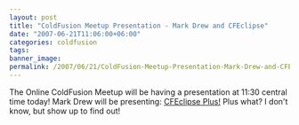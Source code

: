 ```yaml
---
layout: post
title: "ColdFusion Meetup Presentation - Mark Drew and CFEclipse"
date: "2007-06-21T11:06:00+06:00"
categories: coldfusion 
tags: 
banner_image: 
permalink: /2007/06/21/ColdFusion-Meetup-Presentation-Mark-Drew-and-CFEclipse
---
```


The Online ColdFusion Meetup will be having a presentation at 11:30 central time today! Mark Drew will be presenting: <a href="http://coldfusion.meetup.com/17/calendar/5911314/">CFEclipse Plus!</a> Plus what? I don't know, but show up to find out!
